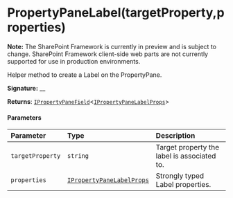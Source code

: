 # PropertyPaneLabel(targetProperty,properties)
**Note:** The SharePoint Framework is currently in preview and is subject to change. SharePoint Framework client-side web parts are not currently supported for use in production environments.



Helper method to create a Label on the PropertyPane.

**Signature:** __

**Returns**: [`IPropertyPaneField`](../sp-webpart-base/interface/ipropertypanefield.md)<[`IPropertyPaneLabelProps`](../sp-webpart-base/interface/ipropertypanelabelprops.md)>





#### Parameters


| Parameter	   | Type    | Description |
|:-------------|:---------------|:------------|
| `targetProperty`    | `string` | Target property the label is associated to. |
| `properties`    | [`IPropertyPaneLabelProps`](../sp-webpart-base/interface/ipropertypanelabelprops.md) | Strongly typed Label properties. |


